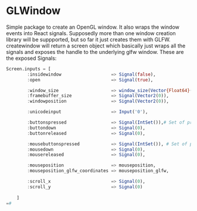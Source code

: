 # GLWindow
Simple package to create an OpenGL window.
It also wraps the window events into React signals.
Supposedly more than one window creation library will be suppported, but so far it just creates them with GLFW.
createwindow will return a screen object which basically just wraps all the signals and exposes the handle to the underlying glfw window.
These are the exposed Signals:
```Julia
Screen.inputs = [
		:insidewindow 					=> Signal(false),
		:open 							=> Signal(true),

		:window_size					=> window_size(Vector{Float64}(width, height),
		:framebuffer_size 				=> Signal(Vector2(0)),
		:windowposition					=> Signal(Vector2(0)),

		:unicodeinput					=> Input('0'),

		:buttonspressed					=> Signal(IntSet()),# Set of pressed keyboard keys
		:buttondown						=> Signal(0),
		:buttonreleased					=> Signal(0),

		:mousebuttonspressed			=> Signal(IntSet()), # Set of pressed mousekeys
		:mousedown						=> Signal(0),
		:mousereleased					=> Signal(0),

		:mouseposition					=> mouseposition,
		:mouseposition_glfw_coordinates	=> mouseposition_glfw,

		:scroll_x						=> Signal(0),
		:scroll_y						=> Signal(0)
		
	]
=#
```
